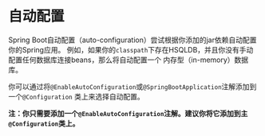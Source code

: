 自动配置
=================
Spring Boot自动配置（auto-configuration）尝试根据你添加的jar依赖自动配置你的Spring应用。
例如，如果你的`classpath`下存在HSQLDB，并且你没有手动配置任何数据库连接beans，那么将自动配置一个
内存型（in-memory）数据库。

你可以通过将`@EnableAutoConfiguration`或`@SpringBootApplication`注解添加到一个`@Configuration`
类上来选择自动配置。

**注：你只需要添加一个`@EnableAutoConfiguration`注解。建议你将它添加到主`@Configuration`类上。**
